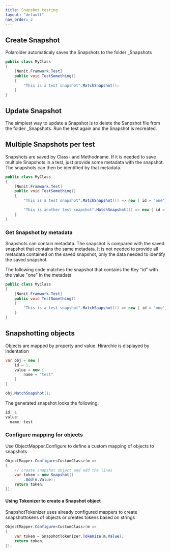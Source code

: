 ```yaml
---
title: Snapshot testing
layout: "default"
nav_order: 2
---
```

## Create Snapshot
Polaroider automaticaly saves the Snapshots to the folder _Snapshots
```csharp
public class MyClass
{
    [Nunit.Framwork.Test]
    public void TestSomething()
    {
        "This is a test snapshot".MatchSnapshot();
    }
}
```

## Update Snapshot
The simplest way to update a Snapshot is to delete the Sanpshot file from the folder _Snapshots. Run the test again and the Snapshot is recreated.

## Multiple Snapshots per test
Snapshots are saved by Class- and Methodname. If it is needed to save multiple Snapshots in a test, just provide some metadata with the snapshot. The snapshots can then be identified by that metadata.
```csharp
public class MyClass
{
    [Nunit.Framwork.Test]
    public void TestSomething()
    {
        "This is a test snapshot".MatchSnapshot(() => new { id = "one"});

        "This is another test snapshot".MatchSnapshot(() => new { id = "two"});
    }
}
```

### Get Snapshot by metadata
Snapshots can contain metadata. The snapshot is compared with the saved snapshot that contains the same metadata.
It is not needed to provide all metadata contained on the saved snapshot, only the data needed to identify the saved snapshot.

The following code matches the snapshot that contains the Key "id" with the value "one" in the metadata
```csharp
public class MyClass
{
    [Nunit.Framwork.Test]
    public void TestSomething()
    {
        "This is a test snapshot".MatchSnapshot(() => new { id = "one"});
    }
}
```

## Snapshotting objects
Objects are mapped by property and value. Hirarchie is displayed by indentation
```csharp
var obj = new {
    id = 1,
    value = new {
        name = "test"
    }
}

obj.MatchSnapshot();
```
The generated snapshot looks the following:
```csharp
id: 1
value:
  name: test
```

### Configure mapping for objects
Use ObjectMapper.Configure to define a custom mapping of objects to snapshots
```csharp
ObjectMapper.Configure<CustomClass>(m =>
{
    // create snapshot object and add the lines
    var token = new Snapshot()
        .Add(m.Value);
    return token;
});
```

#### Using Tokenizer to create a Snapshot object
SnapshotTokenizer uses already configured mappers to create snapshottokens of objects or creates tokens based on strings
```csharp
ObjectMapper.Configure<CustomClass>(m =>
{
    var token = SnapshotTokenizer.Tokenize(m.Value);
    return token;
});
```
